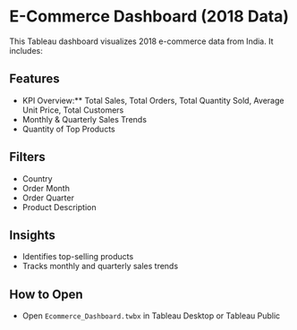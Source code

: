 # E-Commerce Dashboard (2018 Data)

This Tableau dashboard visualizes 2018 e-commerce data from India. It includes:

## Features
- KPI Overview:** Total Sales, Total Orders, Total Quantity Sold, Average Unit Price, Total Customers
- Monthly & Quarterly Sales Trends
- Quantity of Top Products

## Filters
- Country
- Order Month
- Order Quarter
- Product Description

## Insights
- Identifies top-selling products
- Tracks monthly and quarterly sales trends


## How to Open
- Open `Ecommerce_Dashboard.twbx` in Tableau Desktop or Tableau Public
